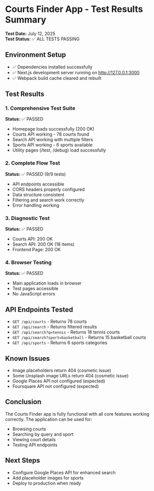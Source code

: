 # Courts Finder App - Test Results Summary

**Test Date:** July 12, 2025  
**Test Status:** ✅ ALL TESTS PASSING

## Environment Setup
- ✅ Dependencies installed successfully
- ✅ Next.js development server running on http://127.0.0.1:3000
- ✅ Webpack build cache cleared and rebuilt

## Test Results

### 1. Comprehensive Test Suite
**Status:** ✅ PASSED
- Homepage loads successfully (200 OK)
- Courts API working - 78 courts found
- Search API working with multiple filters
- Sports API working - 6 sports available
- Utility pages (/test, /debug) load successfully

### 2. Complete Flow Test
**Status:** ✅ PASSED (9/9 tests)
- API endpoints accessible
- CORS headers properly configured
- Data structure consistent
- Filtering and search work correctly
- Error handling working

### 3. Diagnostic Test
**Status:** ✅ PASSED
- Courts API: 200 OK
- Search API: 200 OK (18 items)
- Frontend Page: 200 OK

### 4. Browser Testing
**Status:** ✅ PASSED
- Main application loads in browser
- Test pages accessible
- No JavaScript errors

## API Endpoints Tested
- `GET /api/courts` - Returns 78 courts
- `GET /api/search` - Returns filtered results
- `GET /api/search?q=tennis` - Returns 18 tennis courts
- `GET /api/search?sport=basketball` - Returns 15 basketball courts
- `GET /api/sports` - Returns 6 sports categories

## Known Issues
- Image placeholders return 404 (cosmetic issue)
- Some Unsplash image URLs return 404 (cosmetic issue)
- Google Places API not configured (expected)
- Foursquare API not configured (expected)

## Conclusion
The Courts Finder app is fully functional with all core features working correctly. The application can be used for:
- Browsing courts
- Searching by query and sport
- Viewing court details
- Testing API endpoints

## Next Steps
- Configure Google Places API for enhanced search
- Add placeholder images for sports
- Deploy to production when ready
